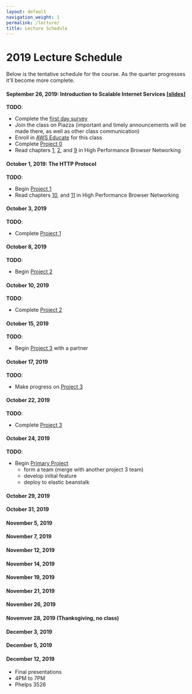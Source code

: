 ```yaml
---
layout: default
navigation_weight: 1
permalink: /lecture/
title: Lecture Schedule
---
```


# 2019 Lecture Schedule

Below is the tentative schedule for the course. As the quarter progresses it'll become more complete.

#### September 26, 2019: Introduction to Scalable Internet Services [[slides](/slides/2019/01_course_introduction/)]

**TODO**:

- Complete the [first day survey](https://forms.gle/eFxNuZ2y3VXnKoWb8)
- Join the class on Piazza (important and timely announcements will be made
  there, as well as other class communication)
- Enroll in [AWS
  Educate](https://www.awseducate.com/Registration?apptype=student&courseview=true#INFO-Student)
  for this class
- Complete [Project 0](/project0/)
- Read chapters [1](https://hpbn.co/primer-on-latency-and-bandwidth/),
  [2](https://hpbn.co/building-blocks-of-tcp/), and
  [9](https://hpbn.co/brief-history-of-http/) in High Performance Browser
  Networking

#### October 1, 2019: The HTTP Protocol

**TODO**:

- Begin [Project 1](/project1/)
- Read chapters [10](https://hpbn.co/primer-on-web-performance/), and
  [11](https://hpbn.co/http1x/) in High Performance Browser Networking

#### October 3, 2019

**TODO**:

- Complete [Project 1](/project1/)

#### October 8, 2019

**TODO**:

- Begin [Project 2](/project2/)

#### October 10, 2019

**TODO**:

- Complete [Project 2](/project2/)

#### October 15, 2019

**TODO**:

- Begin [Project 3](project3) with a partner

#### October 17, 2019

**TODO**:

- Make progress on [Project 3](/project3/)

#### October 22, 2019

**TODO**:

- Complete [Project 3](/project3/)

#### October 24, 2019

**TODO**:

- Begin [Primary Project](/project/)
  - form a team (merge with another project 3 team)
  - develop initial feature
  - deploy to elastic beanstalk

#### October 29, 2019

#### October 31, 2019

#### November 5, 2019

#### November 7, 2019

#### November 12, 2019

#### November 14, 2019

#### November 19, 2019

#### November 21, 2019

#### November 26, 2019

#### Novemver 28, 2019 (Thanksgiving, no class)

#### December 3, 2019

#### December 5, 2019

#### December 12, 2019

- Final presentations
- 4PM to 7PM
- Phelps 3526
